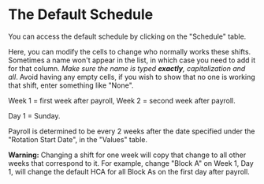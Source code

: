# The Default Schedule

You can access the default schedule by clicking on the "Schedule" table.

Here, you can modify the cells to change who normally works these shifts. Sometimes a name won't appear in the list, in which case you need to add it for that column. *Make sure the name is typed **exactly**, capitalization and all*. Avoid having any empty cells, if you wish to show that no one is working that shift, enter something like "None".

Week 1 = first week after payroll, Week 2 = second week after payroll.

Day 1 = Sunday.

Payroll is determined to be every 2 weeks after the date specified under the "Rotation Start Date", in the "Values" table.

**Warning:** Changing a shift for one week will copy that change to all other weeks that correspond to it. For example, change "Block A" on Week 1, Day 1, will change the default HCA for all Block As on the first day after payroll.